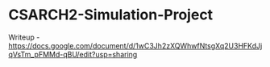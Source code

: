 # CSARCH2-Simulation-Project

Writeup - https://docs.google.com/document/d/1wC3Jh2zXQWhwfNtsgXq2U3HFKdJjqVsTm_pFMMd-qBU/edit?usp=sharing
